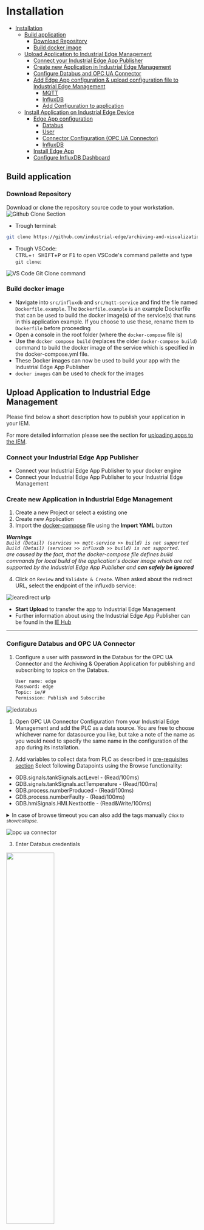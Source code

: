 # Installation

- [Installation](#installation)
  - [Build application](#build-application)
    - [Download Repository](#download-repository)
    - [Build docker image](#build-docker-image)
  - [Upload Application to Industrial Edge Management](#upload-application-to-industrial-edge-management)
    - [Connect your Industrial Edge App Publisher](#connect-your-industrial-edge-app-publisher)
    - [Create new Application in Industrial Edge Management](#create-new-application-in-industrial-edge-management)
    - [Configure Databus and OPC UA Connector](#configure-databus-and-opc-ua-connector)
    - [Add Edge App configuration \& upload configuration file to Industrial Edge Management](#add-edge-app-configuration--upload-configuration-file-to-industrial-edge-management)
      - [MQTT](#mqtt)
      - [InfluxDB](#influxdb)
      - [Add Configuration to application](#add-configuration-to-application)
  - [Install Application on Industrial Edge Device](#install-application-on-industrial-edge-device)
    - [Edge App configuration](#edge-app-configuration)
      - [Databus](#databus)
      - [User](#user)
      - [Connector Configuration (OPC UA Connector)](#connector-configuration-opc-ua-connector)
      - [InfluxDB](#influxdb-1)
    - [Install Edge App](#install-edge-app)
    - [Configure InfluxDB Dashboard](#configure-influxdb-dashboard)

## Build application

### Download Repository

Download or clone the repository source code to your workstation.  
![Github Clone Section](graphics/clonerepo.png)


* Trough terminal:
```bash
git clone https://github.com/industrial-edge/archiving-and-visualization.git
```

* Trough VSCode:  
<kbd>CTRL</kbd>+<kbd>&uarr; SHIFT</kbd>+<kbd>P</kbd> or <kbd>F1</kbd> to open VSCode's command pallette and type `git clone`:

![VS Code Git Clone command](graphics/git.png)

### Build docker image

- Navigate into `src/influxdb` and `src/mqtt-service` and find the file named `Dockerfile.example`. The `Dockerfile.example` is an example Dockerfile that can be used to build the docker image(s) of the service(s) that runs in this application example. If you choose to use these, rename them to `Dockerfile` before proceeding
- Open a console in the root folder (where the `docker-compose` file is)
- Use the `docker compose build` (replaces the older `docker-compose build`) command to build the docker image of the service which is specified in the docker-compose.yml file.
- These Docker images can now be used to build your app with the Industrial Edge App Publisher
- `docker images` can be used to check for the images
 
## Upload Application to Industrial Edge Management

Please find below a short description how to publish your application in your IEM.

For more detailed information please see the section for [uploading apps to the IEM](https://github.com/industrial-edge/upload-app-to-industrial-edge-management).

### Connect your Industrial Edge App Publisher

- Connect your Industrial Edge App Publisher to your docker engine
- Connect your Industrial Edge App Publisher to your Industrial Edge Management

### Create new Application in Industrial Edge Management

1. Create a new Project or select a existing one
2. Create new Application
3. Import the [docker-compose](../docker-compose.yml) file using the **Import YAML** button   
  
***Warnings**   
`Build (Detail) (services >> mqtt-service >> build) is not supported`    
`Build (Detail) (services >> influxdb >> build) is not supported.`   
  are caused by the fact, that the docker-compose file defines build commands for local build of the application's docker image which are not supported by the Industrial Edge App Publisher and **can safely be ignored***

4. Click on `Review` and `Validate & Create`. When asked about the redirect URL, select the endpoint of the influxdb service:

![iearedirect urlp](graphics/redirect_url.png)

- **Start Upload** to transfer the app to Industrial Edge Management
- Further information about using the Industrial Edge App Publisher can be found in the [IE Hub](https://iehub.eu1.edge.siemens.cloud/documents/appPublisher/en/start.html)

---

### Configure Databus and OPC UA Connector  

1. Configure a user with password in the Databus for the OPC UA Connector and the Archiving & Operation Application for publishing and subscribing to topics on the Databus.
  
   ```txt
   User name: edge 
   Password: edge 
   Topic: ie/# 
   Permission: Publish and Subscribe
   ```

![iedatabus](graphics/iedatabus.png)

1. Open OPC UA Connector Configuration from your Industrial Edge Management and add the PLC as a data source. You are free to choose whichever name for datasource you like, but take a note of the name as you would need to specify the same name in the configuration of the app during its installation.

2. Add variables to collect data from PLC as described in [pre-requisites section](../README.md#prerequisite)
Select following Datapoints using the Browse functionality:

* GDB.signals.tankSignals.actLevel - (Read/100ms)
* GDB.signals.tankSignals.actTemperature - (Read/100ms)
* GDB.process.numberProduced - (Read/100ms)
* GDB.process.numberFaulty - (Read/100ms)
* GDB.hmiSignals.HMI.Nextbottle - (Read&Write/100ms)

<details>
  <summary>
    In case of browse timeout you can also add the tags manually
<small><i>Click to show/collapse.</i></small>
  </summary>

* `n=3;s="GDB"."signals"."tankSignals"."actLevel"`
* `n=3;s="GDB"."signals"."tankSignals"."actTemperature"`  
* `n=3;s="GDB"."process"."numberProduced"` 
* `n=3;s="GDB"."process"."numberFaulty"`
* `n=3;s="GDB"."hmiSignals"."HMI"."NextBottle"`

</details>   


![opc ua connector](graphics/opc_ua_connector.png)

3. Enter Databus credentials <br>

<a href="graphics/opc-ua-connector-bulk.png"><img src="graphics/opc-ua-connector-bulk.png" height="50%" width="50%" ></a>
<br>

### Add Edge App configuration & upload configuration file to Industrial Edge Management

The MQTT Service can be configured with a form. The form is based on JSONForms. If no configuration is provided during app installation, the application uses default values seen in the following json-file `config-default.json`:

```json
{
    "MQTT": {
        "HOST": "ie-databus",
        "PORT": "1883",
        "USERNAME": "edge",
        "PASSWORD": "edge",
        "TOPIC_NAME": "ie/d/j/simatic/v1/opcuac1/dp",
        "METADATA_TOPIC_NAME": "ie/m/j/simatic/v1/opcuac1/dp",
        "DATA_SOURCE_NAME": "Tank"
    },
    "INFLUXDB": {
        "HOST": "http://influxdb:8086",
        "PORT": "8086",
        "ORG": "edge",
        "BUCKET": "databus_values",
        "TOKEN": "industrialedge"
    }
}
```
#### MQTT

- HOST: This is the service name of the Databus
- PORT: This is the port of the Databus
- USER, PASSWORD: The user and password are configured in the Databus and used in the OPC UA Connector for accessing (publish, subscribe) to topics on the Databus
- TOPIC_NAME: This is the default topic root path for data of the OPC UA Connector
- METADATA_TOPIC_NAME: This is the default topic root path for metadata of the OPC UA Connector
- DATA_SOURCE_NAME The data source Name is configured in the OPC UA Connector Configurator. Insert here the data source Name for your PLC-Connection

#### InfluxDB

- HOST: Service name of InfluxDB which is specified in docker-compose. Do not change unless you are trying to connect to a different instance of influxdb. 
- PORT: Port on which the InfluxDB service is running. Do not change unless you are trying to connect to a different instance of influxdb. 
- ORG: Initial organization created in the Influxdb upon creation. This value needs to correspond to the value set in `docker-compose.yml` file.
- BUCKET: InfluxDB can have multiple database running in the same instance. Data which are collected from databus are written to that database. This value needs to correspond to the value set in `docker-compose.yml` file.
- TOKEN: Administrator token used for authorization of your app in order to bootstrap the app and read and write data to the database. This value needs to correspond to the value set in `docker-compose.yml` file.

#### Add Configuration to application
1. Go to IE Publisher and select the newly created application. Then click the "+ Configurations" button.

![Publisher configuration](/docs/graphics/addconfig.png)
![Publisher configuration - Create new configuration](/docs/graphics/addconfig_2.png)

2. Add new configuration and enter all required fields:

   ```txt
   Display Name: Configuration
   Description: JSONForms Configuration
   Host Path: ./cfg-data/
   Add Template 
   - Name: JSONForms
   - Description: JSONForms Configuration
   - JSON Schema: set checkbox
   ```

In the final step, add the file /cfg-data/config.json as a template file. This template was created with JSON Schema. To find out how to create your own template check out the [IEM Operations Documentation](https://support.industry.siemens.com/cs/ww/en/view/109814453).

![edge-app-configuration](graphics/addconfig_3.png)

## Install Application on Industrial Edge Device

### Edge App configuration

Fill out Input-Form and select checkbox (check box green)

![edge-app-configuration](graphics/configuration_3.png)

#### Databus

- MQTT Broker IP: optional
- PORT: optional

#### User

- Username: required
- Password: required

#### Connector Configuration (OPC UA Connector)

- Data Source Name: required
- Connector Metadata Topic: optional

#### InfluxDB

- InfluxDB IP: optional
- InfluxDB Port: optional
- Bucket Name: optional
- Organization: optional
- Token: optional


### Install Edge App

Install Edge Application to Industrial Edge Device and select app configuration
![Install Application](graphics/install.png)

---

### Configure InfluxDB Dashboard

1. Open Industrial Edge Device in Browser and open installed application
2. Login to InfluxDB UI using the credentials set in docker-compose.yml, by default:  
   Username: **root**  
   Password: **changeMe1!**  
3. InfluxDB Welcome Page: Open Dashboards from the left menu
4. Click "+ Create Dashboards" button
5. Select "Import Dashboard"
6. Select the file located in `/src/influxdb/Dashboards/bottle_line_visualization.json` and click on "Import JSON as Dashboard"
7. Open the newly imported Dashboard by clicking on "Bottle Line Visualization"

> **Note**  
> Upon creation the Dashboard will show no data. It may take a moment before enough data coming from the Databus will be stored in the influxDB database and subsequently before it can be plotted in the provided dashboard.

